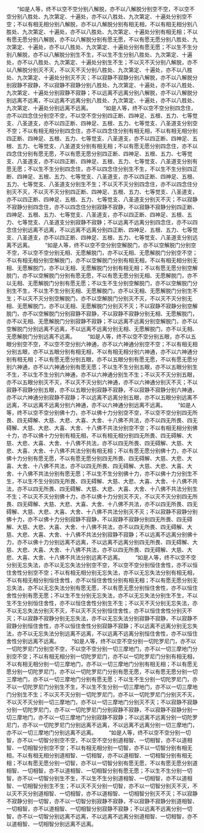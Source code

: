 <!-- { "loadSidebar": true } -->
　　“如是人等，终不以空不空分别八解脱，亦不以八解脱分别空不空，不以空不空分别八胜处、九次第定、十遍处，亦不以八胜处、九次第定、十遍处分别空不空；不以有相无相分别八解脱，亦不以八解脱分别有相无相，不以有相无相分别八胜处、九次第定、十遍处，亦不以八胜处、九次第定、十遍处分别有相无相；不以有愿无愿分别八解脱，亦不以八解脱分别有愿无愿，不以有愿无愿分别八胜处、九次第定、十遍处，亦不以八胜处、九次第定、十遍处分别有愿无愿；不以生不生分别八解脱，亦不以八解脱分别生不生，不以生不生分别八胜处、九次第定、十遍处，亦不以八胜处、九次第定、十遍处分别生不生；不以灭不灭分别八解脱，亦不以八解脱分别灭不灭，不以灭不灭分别八胜处、九次第定、十遍处，亦不以八胜处、九次第定、十遍处分别灭不灭；不以寂静不寂静分别八解脱，亦不以八解脱分别寂静不寂静，不以寂静不寂静分别八胜处、九次第定、十遍处，亦不以八胜处、九次第定、十遍处分别寂静不寂静；不以远离不远离分别八解脱，亦不以八解脱分别远离不远离，不以远离不远离分别八胜处、九次第定、十遍处，亦不以八胜处、九次第定、十遍处分别远离不远离。
　　“如是人等，终不以空不空分别四念住，亦不以四念住分别空不空，不以空不空分别四正断、四神足、五根、五力、七等觉支、八圣道支，亦不以四正断、四神足、五根、五力、七等觉支、八圣道支分别空不空；不以有相无相分别四念住，亦不以四念住分别有相无相，不以有相无相分别四正断、四神足、五根、五力、七等觉支、八圣道支，亦不以四正断、四神足、五根、五力、七等觉支、八圣道支分别有相无相；不以有愿无愿分别四念住，亦不以四念住分别有愿无愿，不以有愿无愿分别四正断、四神足、五根、五力、七等觉支、八圣道支，亦不以四正断、四神足、五根、五力、七等觉支、八圣道支分别有愿无愿；不以生不生分别四念住，亦不以四念住分别生不生，不以生不生分别四正断、四神足、五根、五力、七等觉支、八圣道支，亦不以四正断、四神足、五根、五力、七等觉支、八圣道支分别生不生；不以灭不灭分别四念住，亦不以四念住分别灭不灭，不以灭不灭分别四正断、四神足、五根、五力、七等觉支、八圣道支，亦不以四正断、四神足、五根、五力、七等觉支、八圣道支分别灭不灭；不以寂静不寂静分别四念住，亦不以四念住分别寂静不寂静，不以寂静不寂静分别四正断、四神足、五根、五力、七等觉支、八圣道支，亦不以四正断、四神足、五根、五力、七等觉支、八圣道支分别寂静不寂静；不以远离不远离分别四念住，亦不以四念住分别远离不远离，不以远离不远离分别四正断、四神足、五根、五力、七等觉支、八圣道支，亦不以四正断、四神足、五根、五力、七等觉支、八圣道支分别远离不远离。
　　“如是人等，终不以空不空分别空解脱门，亦不以空解脱门分别空不空，不以空不空分别无相、无愿解脱门，亦不以无相、无愿解脱门分别空不空；不以有相无相分别空解脱门，亦不以空解脱门分别有相无相，不以有相无相分别无相、无愿解脱门，亦不以无相、无愿解脱门分别有相无相；不以有愿无愿分别空解脱门，亦不以空解脱门分别有愿无愿，不以有愿无愿分别无相、无愿解脱门，亦不以无相、无愿解脱门分别有愿无愿；不以生不生分别空解脱门，亦不以空解脱门分别生不生，不以生不生分别无相、无愿解脱门，亦不以无相、无愿解脱门分别生不生；不以灭不灭分别空解脱门，亦不以空解脱门分别灭不灭，不以灭不灭分别无相、无愿解脱门，亦不以无相、无愿解脱门分别灭不灭；不以寂静不寂静分别空解脱门，亦不以空解脱门分别寂静不寂静，不以寂静不寂静分别无相、无愿解脱门，亦不以无相、无愿解脱门分别寂静不寂静；不以远离不远离分别空解脱门，亦不以空解脱门分别远离不远离，不以远离不远离分别无相、无愿解脱门，亦不以无相、无愿解脱门分别远离不远离。
　　“如是人等，终不以空不空分别五眼，亦不以五眼分别空不空，不以空不空分别六神通，亦不以六神通分别空不空；不以有相无相分别五眼，亦不以五眼分别有相无相，不以有相无相分别六神通，亦不以六神通分别有相无相；不以有愿无愿分别五眼，亦不以五眼分别有愿无愿，不以有愿无愿分别六神通，亦不以六神通分别有愿无愿；不以生不生分别五眼，亦不以五眼分别生不生，不以生不生分别六神通，亦不以六神通分别生不生；不以灭不灭分别五眼，亦不以五眼分别灭不灭，不以灭不灭分别六神通，亦不以六神通分别灭不灭；不以寂静不寂静分别五眼，亦不以五眼分别寂静不寂静，不以寂静不寂静分别六神通，亦不以六神通分别寂静不寂静；不以远离不远离分别五眼，亦不以五眼分别远离不远离，不以远离不远离分别六神通，亦不以六神通分别远离不远离。
　　“如是人等，终不以空不空分别佛十力，亦不以佛十力分别空不空，不以空不空分别四无所畏、四无碍解、大慈、大悲、大喜、大舍、十八佛不共法，亦不以四无所畏、四无碍解、大慈、大悲、大喜、大舍、十八佛不共法分别空不空；不以有相无相分别佛十力，亦不以佛十力分别有相无相，不以有相无相分别四无所畏、四无碍解、大慈、大悲、大喜、大舍、十八佛不共法，亦不以四无所畏、四无碍解、大慈、大悲、大喜、大舍、十八佛不共法分别有相无相；不以有愿无愿分别佛十力，亦不以佛十力分别有愿无愿，不以有愿无愿分别四无所畏、四无碍解、大慈、大悲、大喜、大舍、十八佛不共法，亦不以四无所畏、四无碍解、大慈、大悲、大喜、大舍、十八佛不共法分别有愿无愿；不以生不生分别佛十力，亦不以佛十力分别生不生，不以生不生分别四无所畏、四无碍解、大慈、大悲、大喜、大舍、十八佛不共法，亦不以四无所畏、四无碍解、大慈、大悲、大喜、大舍、十八佛不共法分别生不生；不以灭不灭分别佛十力，亦不以佛十力分别灭不灭，不以灭不灭分别四无所畏、四无碍解、大慈、大悲、大喜、大舍、十八佛不共法，亦不以四无所畏、四无碍解、大慈、大悲、大喜、大舍、十八佛不共法分别灭不灭；不以寂静不寂静分别佛十力，亦不以佛十力分别寂静不寂静，不以寂静不寂静分别四无所畏、四无碍解、大慈、大悲、大喜、大舍、十八佛不共法，亦不以四无所畏、四无碍解、大慈、大悲、大喜、大舍、十八佛不共法分别寂静不寂静；不以远离不远离分别佛十力，亦不以佛十力分别远离不远离，不以远离不远离分别四无所畏、四无碍解、大慈、大悲、大喜、大舍、十八佛不共法，亦不以四无所畏、四无碍解、大慈、大悲、大喜、大舍、十八佛不共法分别远离不远离。
　　“如是人等，终不以空不空分别无忘失法，亦不以无忘失法分别空不空，不以空不空分别恒住舍性，亦不以恒住舍性分别空不空；不以有相无相分别无忘失法，亦不以无忘失法分别有相无相，不以有相无相分别恒住舍性，亦不以恒住舍性分别有相无相；不以有愿无愿分别无忘失法，亦不以无忘失法分别有愿无愿，不以有愿无愿分别恒住舍性，亦不以恒住舍性分别有愿无愿；不以生不生分别无忘失法，亦不以无忘失法分别生不生，不以生不生分别恒住舍性，亦不以恒住舍性分别生不生；不以灭不灭分别无忘失法，亦不以无忘失法分别灭不灭，不以灭不灭分别恒住舍性，亦不以恒住舍性分别灭不灭；不以寂静不寂静分别无忘失法，亦不以无忘失法分别寂静不寂静，不以寂静不寂静分别恒住舍性，亦不以恒住舍性分别寂静不寂静；不以远离不远离分别无忘失法，亦不以无忘失法分别远离不远离，不以远离不远离分别恒住舍性，亦不以恒住舍性分别远离不远离。
　　“如是人等，终不以空不空分别一切陀罗尼门，亦不以一切陀罗尼门分别空不空，不以空不空分别一切三摩地门，亦不以一切三摩地门分别空不空；不以有相无相分别一切陀罗尼门，亦不以一切陀罗尼门分别有相无相，不以有相无相分别一切三摩地门，亦不以一切三摩地门分别有相无相；不以有愿无愿分别一切陀罗尼门，亦不以一切陀罗尼门分别有愿无愿，不以有愿无愿分别一切三摩地门，亦不以一切三摩地门分别有愿无愿；不以生不生分别一切陀罗尼门，亦不以一切陀罗尼门分别生不生，不以生不生分别一切三摩地门，亦不以一切三摩地门分别生不生；不以灭不灭分别一切陀罗尼门，亦不以一切陀罗尼门分别灭不灭，不以灭不灭分别一切三摩地门，亦不以一切三摩地门分别灭不灭；不以寂静不寂静分别一切陀罗尼门，亦不以一切陀罗尼门分别寂静不寂静，不以寂静不寂静分别一切三摩地门，亦不以一切三摩地门分别寂静不寂静；不以远离不远离分别一切陀罗尼门，亦不以一切陀罗尼门分别远离不远离，不以远离不远离分别一切三摩地门，亦不以一切三摩地门分别远离不远离。
　　“如是人等，终不以空不空分别一切智，亦不以一切智分别空不空，不以空不空分别道相智、一切相智，亦不以道相智、一切相智分别空不空；不以有相无相分别一切智，亦不以一切智分别有相无相，不以有相无相分别道相智、一切相智，亦不以道相智、一切相智分别有相无相；不以有愿无愿分别一切智，亦不以一切智分别有愿无愿，不以有愿无愿分别道相智、一切相智，亦不以道相智、一切相智分别有愿无愿；不以生不生分别一切智，亦不以一切智分别生不生，不以生不生分别道相智、一切相智，亦不以道相智、一切相智分别生不生；不以灭不灭分别一切智，亦不以一切智分别灭不灭，不以灭不灭分别道相智、一切相智，亦不以道相智、一切相智分别灭不灭；不以寂静不寂静分别一切智，亦不以一切智分别寂静不寂静，不以寂静不寂静分别道相智、一切相智，亦不以道相智、一切相智分别寂静不寂静；不以远离不远离分别一切智，亦不以一切智分别远离不远离，不以远离不远离分别道相智、一切相智，亦不以道相智、一切相智分别远离不远离。
